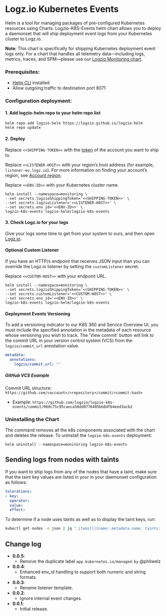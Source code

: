# Logz.io Kubernetes Events

Helm is a tool for managing packages of pre-configured Kubernetes resources using Charts.
Logzio-K8S-Events helm chart allows you to deploy a daemonset that will ship deployment event logs from your Kubernetes cluster to Logz.io.


**Note**: This chart is specifically for shipping Kubernetes deployment event logs only. For a chart that handles all telemetry data—including logs, metrics, traces, and SPM—please use our [Logzio Monitoring chart](https://github.com/logzio/logzio-helm/tree/master/charts/logzio-monitoring).


### Prerequisites:
* [Helm CLI](https://helm.sh/docs/intro/install/) installed
* Allow outgoing traffic to destination port 8071


### Configuration deployment:

#### 1. Add logzio-helm repo to your helm repo list

```shell
helm repo add logzio-helm https://logzio.github.io/logzio-helm
helm repo update
```

#### 2. Deploy

Replace `<<SHIPPING-TOKEN>>` with the [token](https://app.logz.io/#/dashboard/settings/general) of the account you want to ship to.

Replace `<<LISTENER-HOST>>` with your region’s host address (for example, `listener-eu.logz.io`). For more information on finding your account’s region, see [Account region](https://docs.logz.io/user-guide/accounts/account-region.html).

Replace `<<ENV-ID>>` with your Kubernetes cluster name.

```shell
helm install --namespace=monitoring \
--set secrets.logzioShippingToken='<<SHIPPING-TOKEN>>' \
--set secrets.logzioListener='<<LISTENER-HOST>>' \
--set secrets.env_id='<<ENV-ID>>' \
logzio-k8s-events logzio-helm/logzio-k8s-events
```

#### 3. Check Logz.io for your logs
Give your logs some time to get from your system to ours, and then open [Logz.io](https://app.logz.io/).


#### Optional Custom Listener
If you have an HTTP/s endpoint that receives JSON input than you can override the Logz.io listener by setting the `customListener` secret. 

Replace `<<CUSTOM-HOST>>` with your endpoint URL. 

```shell
helm install --namespace=monitoring \
--set secrets.logzioShippingToken='<<SHIPPING-TOKEN>>' \
--set secrets.customListener='<<CUSTOM-HOST>>' \
--set secrets.env_id='<<ENV-ID>>' \
logzio-k8s-events logzio-helm/logzio-k8s-events
```

#### Deployment Events Versioning

To add a versioning indicator to our K8S 360 and Service Overview UI, you must include the specified annotation in the metadata of each resource whose versioning you wish to track. The 'View commit' button will link to the commit URL in your version control system (VCS) from the `logzio/commit_url` annotation value.

```yaml
metadata:
  annotations:
    logzio/commit_url: ""  
```

##### GitHub VCS Example 

Commit URL structure: `https://github.com/<account>/<repository>/commit/<commit-hash>`
   - Example: `https://github.com/logzio/logzio-k8s-events/commit/069c75c95caeca58dd0776405bb8dfb4eed3acb2`

### Uninstalling the Chart

The command removes all the k8s components associated with the chart and deletes the release.
To uninstall the `logzio-k8s-events` deployment:

```shell
helm uninstall --namespace=monitoring logzio-k8s-events
```

## Sending logs from nodes with taints

If you want to ship logs from any of the nodes that have a taint, make sure that the taint key values are listed in your in your daemonset configuration as follows:

```yaml
tolerations:
- key: 
  operator: 
  value: 
  effect: 
```

To determine if a node uses taints as well as to display the taint keys, run:

```sh
kubectl get nodes -o json | jq ".items[]|{name:.metadata.name, taints:.spec.taints}"
```


## Change log
 - **0.0.5**:
    - Remove the duplicate label `app.kubernetes.io/managed-by` @philwelz
 - **0.0.4**:
    - Enhanced env_id handling to support both numeric and string formats.
 - **0.0.3**:
    - Rename listener template.
 - **0.0.2**:
    - Ignore internal event changes.
 - **0.0.1**:
    - Initial release.
